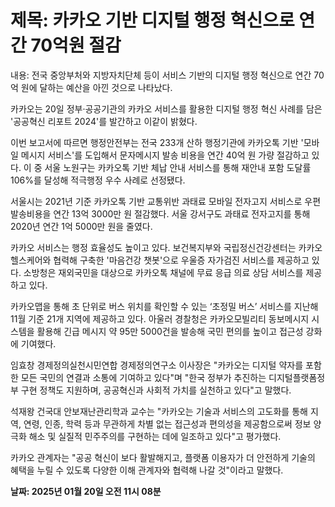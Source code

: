 # **제목: 카카오 기반 디지털 행정 혁신으로 연간 70억원 절감**

  내용: 전국 중앙부처와 지방자치단체 등이 서비스 기반의 디지털 행정 혁신으로 연간 70억 원에 달하는 예산을 아낀 것으로 나타났다. 

카카오는 20일 정부·공공기관의 카카오 서비스를 활용한 디지털 행정 혁신 사례를 담은 '공공혁신 리포트 2024'를 발간하고 이같이 밝혔다. 

이번 보고서에 따르면 행정안전부는 전국 233개 산하 행정기관에 카카오톡 기반 '모바일 메시지 서비스'를 도입해서 문자메시지 발송 비용을 연간 40억 원 가량 절감하고 있다. 이 중 서울 노원구는 카카오톡 기반 체납 안내 서비스를 통해 재안내 포함 도달률 106%를 달성해 적극행정 우수 사례로 선정됐다. 

서울시는 2021년 기준 카카오톡 기반 교통위반 과태료 모바일 전자고지 서비스로 우편 발송비용을 연간 13억 3000만 원 절감했다. 서울 강서구도 과태료 전자고지를 통해 2020년 연간 1억 5000만 원을 줄였다. 

카카오 서비스는 행정 효율성도 높이고 있다. 보건복지부와 국립정신건강센터는 카카오헬스케어와 협력해 구축한 '마음건강 챗봇'으로 우울증 자가검진 서비스를 제공하고 있다. 소방청은 재외국민을 대상으로 카카오톡 채널에 무료 응급 의료 상담 서비스를 제공하고 있다. 

카카오맵을 통해 초 단위로 버스 위치를 확인할 수 있는 ‘초정밀 버스’ 서비스를 지난해 11월 기준 21개 지역에 제공하고 있다. 아울러 경찰청은 카카오모빌리티 동보메시지 시스템을 활용해 긴급 메시지 약 95만 5000건을 발송해 국민 편의를 높이고 접근성 강화에 기여했다. 

임효창 경제정의실천시민연합 경제정의연구소 이사장은 "카카오는 디지털 약자를 포함한 모든 국민의 연결과 소통에 기여하고 있다"며 "한국 정부가 추진하는 디지털플랫폼정부 구현 정책도 지원하며, 공공혁신과 사회적 가치를 실천하고 있다"고 말했다. 

석재왕 건국대 안보재난관리학과 교수는 "카카오는 기술과 서비스의 고도화를 통해 지역, 연령, 인종, 학력 등과 무관하게 차별 없는 접근성과 편의성을 제공함으로써 정보 양극화 해소 및 실질적 민주주의를 구현하는 데에 일조하고 있다"고 평가했다. 

카카오 관계자는 "공공 혁신이 보다 활발해지고, 플랫폼 이용자가 더 안전하게 기술의 혜택을 누릴 수 있도록 다양한 이해 관계자와 협력해 나갈 것"이라고 말했다.

  **날짜: 2025년 01월 20일 오전 11시 08분**